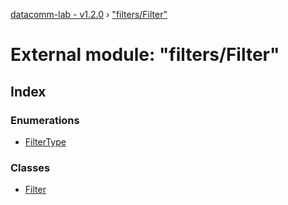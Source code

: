 [datacomm-lab - v1.2.0](../README.md) › ["filters/Filter"](_filters_filter_.md)

# External module: "filters/Filter"

## Index

### Enumerations

* [FilterType](../enums/_filters_filter_.filtertype.md)

### Classes

* [Filter](../classes/_filters_filter_.filter.md)
